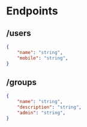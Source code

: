 # Endpoints

## /users
```json
{
    "name": "string",
    "mobile": "string",
}

```

## /groups
```json
{
    "name": "string",
    "description": "string",
    "admin": "string",
}

```
